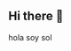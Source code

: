 ## Hi there 👋
hola soy sol
<!--
**stefy745/stefy745** is a ✨ _special_

https://youtu.be/L-8O60cb2Vo?si=tdbXDIRdZDMlXvzx
![juventud](https://youtu.be/L-8O60cb2Vo?si=tdbXDIRdZDMlXvzx
